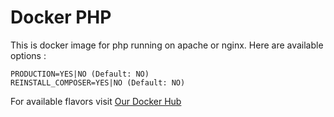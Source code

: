 # Docker PHP

This is docker image for php running on apache or nginx. Here are available options :

```
PRODUCTION=YES|NO (Default: NO)
REINSTALL_COMPOSER=YES|NO (Default: NO)
```

For available flavors visit [Our Docker Hub](https://hub.docker.com/repositories/mochrira)